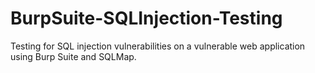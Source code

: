 # BurpSuite-SQLInjection-Testing
Testing for SQL injection vulnerabilities on a vulnerable web application using Burp Suite and SQLMap.
